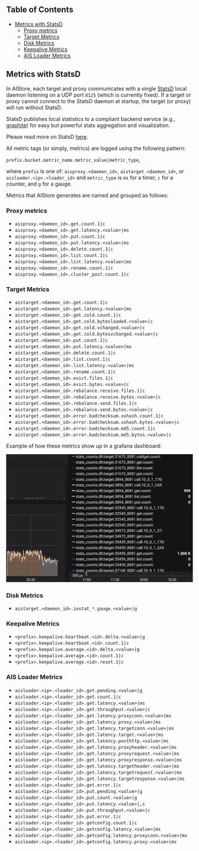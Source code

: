 ## Table of Contents
- [Metrics with StatsD](#metrics-with-statsd)
    - [Proxy metrics](#proxy-metrics)
    - [Target Metrics](#target-metrics)
    - [Disk Metrics](#disk-metrics)
    - [Keepalive Metrics](#keepalive-metrics)
    - [AIS Loader Metrics](#ais-loader-metrics)

## Metrics with StatsD

In AIStore, each target and proxy communicates with a single [StatsD](https://github.com/etsy/statsd) local daemon listening on a UDP port `8125` (which is currently fixed). If a target or proxy cannot connect to the StatsD daemon at startup, the target (or proxy) will run without StatsD.

StatsD publishes local statistics to a compliant backend service (e.g., [graphite](https://graphite.readthedocs.io/en/latest/)) for easy but powerful stats aggregation and visualization.

Please read more on StatsD [here](https://github.com/etsy/statsd/blob/master/docs/backend.md).

All metric tags (or simply, metrics) are logged using the following pattern:

`prefix.bucket.metric_name.metric_value|metric_type`,

where `prefix` is one of: `aisproxy.<daemon_id>`, `aistarget.<daemon_id>`, or `aisloader.<ip>.<loader_id>` and `metric_type` is `ms` for a timer, `c` for a counter, and `g` for a gauge.

Metrics that AIStore generates are named and grouped as follows:

### Proxy metrics

* `aisproxy.<daemon_id>.get.count.1|c`
* `aisproxy.<daemon_id>.get.latency.<value>|ms`
* `aisproxy.<daemon_id>.put.count.1|c`
* `aisproxy.<daemon_id>.put.latency.<value>|ms`
* `aisproxy.<daemon_id>.delete.count.1|c`
* `aisproxy.<daemon_id>.list.count.1|c`
* `aisproxy.<daemon_id>.list.latency.<value>|ms`
* `aisproxy.<daemon_id>.rename.count.1|c`
* `aisproxy.<daemon_id>.cluster_post.count.1|c`

### Target Metrics

* `aistarget.<daemon_id>.get.count.1|c`
* `aistarget.<daemon_id>.get.latency.<value>|ms`
* `aistarget.<daemon_id>.get.cold.count.1|c`
* `aistarget.<daemon_id>.get.cold.bytesloaded.<value>|c`
* `aistarget.<daemon_id>.get.cold.vchanged.<value>|c`
* `aistarget.<daemon_id>.get.cold.bytesvchanged.<value>|c`
* `aistarget.<daemon_id>.put.count.1|c`
* `aistarget.<daemon_id>.put.latency.<value>|ms`
* `aistarget.<daemon_id>.delete.count.1|c`
* `aistarget.<daemon_id>.list.count.1|c`
* `aistarget.<daemon_id>.list.latency.<value>|ms`
* `aistarget.<daemon_id>.rename.count.1|c`
* `aistarget.<daemon_id>.evict.files.1|c`
* `aistarget.<daemon_id>.evict.bytes.<value>|c`
* `aistarget.<daemon_id>.rebalance.receive.files.1|c`
* `aistarget.<daemon_id>.rebalance.receive.bytes.<value>|c`
* `aistarget.<daemon_id>.rebalance.send.files.1|c`
* `aistarget.<daemon_id>.rebalance.send.bytes.<value>|c`
* `aistarget.<daemon_id>.error.badchecksum.xxhash.count.1|c`
* `aistarget.<daemon_id>.error.badchecksum.xxhash.bytes.<value>|c`
* `aistarget.<daemon_id>.error.badchecksum.md5.count.1|c`
* `aistarget.<daemon_id>.error.badchecksum.md5.bytes.<value>|c`

Example of how these metrics show up in a grafana dashboard:

![Target metrics](images/target-statsd-grafana.png)

### Disk Metrics

* `aistarget.<daemon_id>.iostat_*.gauge.<value>|g`

### Keepalive Metrics

* `<prefix>.keepalive.heartbeat.<id>.delta.<value>|g`
* `<prefix>.keepalive.heartbeat.<id>.count.1|c`
* `<prefix>.keepalive.average.<id>.delta.<value>|g`
* `<prefix>.keepalive.average.<id>.count.1|c`
* `<prefix>.keepalive.average.<id>.reset.1|c`

### AIS Loader Metrics

* `aisloader.<ip>.<loader_id>.get.pending.<value>|g`
* `aisloader.<ip>.<loader_id>.get.count.1|c`
* `aisloader.<ip>.<loader_id>.get.latency.<value>|ms`
* `aisloader.<ip>.<loader_id>.get.throughput.<value>|c`
* `aisloader.<ip>.<loader_id>.get.latency.proxyconn.<value>|ms`
* `aisloader.<ip>.<loader_id>.get.latency.proxy.<value>|ms`
* `aisloader.<ip>.<loader_id>.get.latency.targetconn.<value>|ms`
* `aisloader.<ip>.<loader_id>.get.latency.target.<value>|ms`
* `aisloader.<ip>.<loader_id>.get.latency.posthttp.<value>|ms`
* `aisloader.<ip>.<loader_id>.get.latency.proxyheader.<value>|ms`
* `aisloader.<ip>.<loader_id>.get.latency.proxyrequest.<value>|ms`
* `aisloader.<ip>.<loader_id>.get.latency.proxyresponse.<value>|ms`
* `aisloader.<ip>.<loader_id>.get.latency.targetheader.<value>|ms`
* `aisloader.<ip>.<loader_id>.get.latency.targetrequest.<value>|ms`
* `aisloader.<ip>.<loader_id>.get.latency.targetresponse.<value>|ms`
* `aisloader.<ip>.<loader_id>.get.error.1|c`
* `aisloader.<ip>.<loader_id>.put.pending.<value>|g`
* `aisloader.<ip>.<loader_id>.put.count.<value>|g`
* `aisloader.<ip>.<loader_id>.put.latency.<value>|,s`
* `aisloader.<ip>.<loader_id>.put.throughput.<value>|c`
* `aisloader.<ip>.<loader_id>.put.error.1|c`
* `aisloader.<ip>.<loader_id>.getconfig.count.1|c`
* `aisloader.<ip>.<loader_id>.getconfig.latency.<value>|ms`
* `aisloader.<ip>.<loader_id>.getconfig.latency.proxyconn.<value>|ms`
* `aisloader.<ip>.<loader_id>.getconfig.latency.proxy.<value>|ms`
